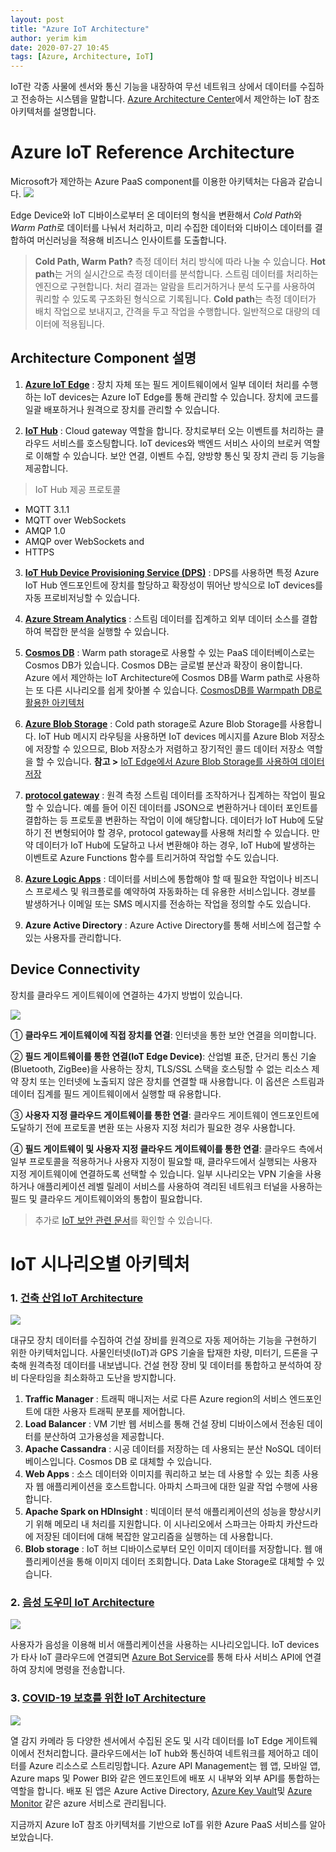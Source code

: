 ```yaml
---
layout: post
title: "Azure IoT Architecture"
author: yerim kim
date: 2020-07-27 10:45
tags: [Azure, Architecture, IoT]
---
```


IoT란 각종 사물에 센서와 통신 기능을 내장하여 무선 네트워크 상에서 데이터를 수집하고 전송하는 시스템을 말합니다. [Azure Architecture Center](https://docs.microsoft.com/ko-kr/azure/architecture/)에서 제안하는 IoT 참조 아키텍처를 설명합니다.

# Azure IoT Reference Architecture

Microsoft가 제안하는 Azure PaaS component를 이용한 아키텍처는 다음과 같습니다. 
![](/files/blog/2020-07-27/IoT.png)


Edge Device와 IoT 디바이스로부터 온 데이터의 형식을 변환해서 *Cold Path*와 *Warm Path*로 데이터를 나눠서 처리하고, 미리 수집한 데이터와 디바이스 데이터를 결합하여 머신러닝을 적용해 비즈니스 인사이트를 도출합니다.

> **Cold Path, Warm Path?**
> 측정 데이터 처리 방식에 따라 나눌 수 있습니다.
> **Hot path**는 거의 실시간으로 측정 데이터를 분석합니다. 스트림 데이터를 처리하는 엔진으로 구현합니다. 처리 결과는 알람을 트리거하거나 분석 도구를 사용하여 쿼리할 수 있도록 구조화된 형식으로 기록됩니다. **Cold path**는 측정 데이터가 배치 작업으로 보내지고, 간격을 두고 작업을 수행합니다. 일반적으로 대량의 데이터에 적용됩니다.

## Architecture Component 설명

1. **[Azure IoT Edge](https://docs.microsoft.com/en-us/azure/iot-edge/)** : 장치 자체 또는 필드 게이트웨이에서 일부 데이터 처리를 수행하는 IoT devices는 Azure IoT Edge를 통해 관리할 수 있습니다. 장치에 코드를 일괄 배포하거나 원격으로 장치를 관리할 수 있습니다. 

2. **[IoT Hub](https://docs.microsoft.com/en-us/azure/iot-hub/)** : Cloud gateway 역할을 합니다. 장치로부터 오는 이벤트를 처리하는 클라우드 서비스를 호스팅합니다. IoT devices와 백엔드 서비스 사이의 브로커 역할로 이해할 수 있습니다. 보안 연결, 이벤트 수집, 양방향 통신 및 장치 관리 등 기능을 제공합니다. 

> IoT Hub 제공 프로토콜
- MQTT 3.1.1
- MQTT over WebSockets
- AMQP 1.0
- AMQP over WebSockets and
- HTTPS

3. **[IoT Hub Device Provisioning Service (DPS)](https://docs.microsoft.com/en-us/azure/iot-dps/)** : DPS를 사용하면 특정 Azure IoT Hub 엔드포인트에 장치를 할당하고 확장성이 뛰어난 방식으로 IoT devices를 자동 프로비저닝할 수 있습니다. 

4. **[Azure Stream Analytics](https://docs.microsoft.com/en-us/azure/stream-analytics/)** : 스트림 데이터를 집계하고 외부 데이터 소스를 결합하여 복잡한 분석을 실행할 수 있습니다. 

5. **[Cosmos DB](https://docs.microsoft.com/en-us/azure/cosmos-db/introduction)** : Warm path storage로 사용할 수 있는 PaaS 데이터베이스로는 Cosmos DB가 있습니다. Cosmos DB는 글로벌 분산과 확장이 용이합니다. Azure 에서 제안하는 IoT Architecture에 Cosmos DB를 Warm path로 사용하는 또 다른 시나리오를 쉽게 찾아볼 수 있습니다. [CosmosDB를 Warmpath DB로 활용한 아키텍처](https://docs.microsoft.com/en-us/azure/architecture/solution-ideas/articles/iot-using-cosmos-db)

6. **[Azure Blob Storage](https://docs.microsoft.com/en-us/azure/cosmos-db/introduction)** : Cold path storage로 Azure Blob Storage를 사용합니다. IoT Hub 메시지 라우팅을 사용하면 IoT devices 메시지를 Azure Blob 저장소에 저장할 수 있으므로, Blob 저장소가 저렴하고 장기적인 콜드 데이터 저장소 역할을 할 수 있습니다. **참고 >** [IoT Edge에서 Azure Blob Storage를 사용하여 데이터 저장](https://docs.microsoft.com/ko-kr/azure/iot-edge/how-to-store-data-blob)

7. **[protocol gateway](https://docs.microsoft.com/en-us/azure/iot-hub/iot-hub-protocol-gateway)** : 원격 측정 스트림 데이터를 조작하거나 집계하는 작업이 필요할 수 있습니다. 예를 들어 이진 데이터를 JSON으로 변환하거나 데이터 포인트를 결합하는 등 프로토콜 변환하는 작업이 이에 해당합니다. 데이터가 IoT Hub에 도달하기 전 변형되어야 할 경우, protocol gateway를 사용해 처리할 수 있습니다. 만약 데이터가 IoT Hub에 도달하고 나서 변환해야 하는 경우, IoT Hub에 발생하는 이벤트로 Azure Functions 함수를 트리거하여 작업할 수도 있습니다. 

8. **[Azure Logic Apps](https://docs.microsoft.com/en-us/azure/logic-apps/logic-apps-overview)** : 데이터를 서비스에 통합해야 할 때 필요한 작업이나 비즈니스 프로세스 및 워크플로를 예약하여 자동화하는 데 유용한 서비스입니다. 경보를 발생하거나 이메일 또는 SMS 메시지를 전송하는 작업을 정의할 수도 있습니다. 

9. **Azure Active Directory** : Azure Active Directory를 통해 서비스에 접근할 수 있는 사용자를 관리합니다. 


## Device Connectivity

장치를 클라우드 게이트웨이에 연결하는 4가지 방법이 있습니다. 

![](/files/blog/2020-07-27/connectivity.png)

① **클라우드 게이트웨이에 직접 장치를 연결**: 인터넷을 통한 보안 연결을 의미합니다. 

② **필드 게이트웨이를 통한 연결(IoT Edge Device)**: 산업별 표준, 단거리 통신 기술(Bluetooth, ZigBee)을 사용하는 장치, TLS/SSL 스택을 호스팅할 수 없는 리소스 제약 장치 또는 인터넷에 노출되지 않은 장치를 연결할 때 사용합니다. 이 옵션은 스트림과 데이터 집계를 필드 게이트웨이에서 실행할 때 유용합니다.

③ **사용자 지정 클라우드 게이트웨이를 통한 연결**: 클라우드 게이트웨이 엔드포인트에 도달하기 전에 프로토콜 변환 또는 사용자 지정 처리가 필요한 경우 사용합니다. 

④ **필드 게이트웨이 및 사용자 지정 클라우드 게이트웨이를 통한 연결**: 클라우드 측에서 일부 프로토콜을 적용하거나 사용자 지정이 필요할 때, 클라우드에서 실행되는 사용자 지정 게이트웨이에 연결하도록 선택할 수 있습니다. 일부 시나리오는 VPN 기술을 사용하거나 애플리케이션 레벨 릴레이 서비스를 사용하여 격리된 네트워크 터널을 사용하는 필드 및 클라우드 게이트웨이와의 통합이 필요합니다.

> 추가로 [IoT 보안 관련 문서](https://docs.microsoft.com/ko-kr/azure/iot-fundamentals/iot-security-architecture#threat-modeling-the-azure-iot-reference-architecture)를 확인할 수 있습니다. 

# IoT 시나리오별 아키텍처 

### 1. [건축 산업 IoT Architecture](https://docs.microsoft.com/en-us/azure/architecture/example-scenario/data/big-data-with-iot)

![](/files/blog/2020-07-27/const.png)

대규모 장치 데이터를 수집하여 건설 장비를 원격으로 자동 제어하는 기능을 구현하기 위한 아키텍처입니다. 사물인터넷(IoT)과 GPS 기술을 탑재한 차량, 미터기, 드론을 구축해 원격측정 데이터를 내보냅니다. 건설 현장 장비 및 데이터를 통합하고 분석하여 장비 다운타임을 최소화하고 도난을 방지합니다. 

1) **Traffic Manager** : 트래픽 매니저는 서로 다른 Azure region의 서비스 엔드포인트에 대한 사용자 트래픽 분포를 제어합니다.
2)	**Load Balancer** : VM 기반 웹 서비스를 통해 건설 장비 디바이스에서 전송된 데이터를 분산하여 고가용성을 제공합니다.
3)	**Apache Cassandra** : 시공 데이터를 저장하는 데 사용되는 분산 NoSQL 데이터베이스입니다. Cosmos DB 로 대체할 수 있습니다. 
4)	**Web Apps** : 소스 데이터와 이미지를 쿼리하고 보는 데 사용할 수 있는 최종 사용자 웹 애플리케이션을 호스트합니다. 아파치 스파크에 대한 일괄 작업 수행에 사용합니다.
5)	**Apache Spark on HDInsight** : 빅데이터 분석 애플리케이션의 성능을 향상시키기 위해 메모리 내 처리를 지원합니다. 이 시나리오에서 스파크는 아파치 카산드라에 저장된 데이터에 대해 복잡한 알고리즘을 실행하는 데 사용합니다.
6)	**Blob storage** : IoT 허브 디바이스로부터 모인 이미지 데이터를 저장합니다. 웹 애플리케이션을 통해 이미지 데이터 조회합니다. Data Lake Storage로 대체할 수 있습니다.
 


### 2. [음성 도우미 IoT Architecture](https://docs.microsoft.com/en-us/azure/architecture/example-scenario/data/big-data-with-iot)

![](/files/blog/2020-07-27/voice.png)

사용자가 음성을 이용해 비서 애플리케이션을 사용하는 시나리오입니다. IoT devices가 타사 IoT 클라우드에 연결되면 [Azure Bot Service](https://docs.microsoft.com/en-us/azure/bot-service/?view=azure-bot-service-4.0)를 통해 타사 서비스 API에 연결하여 장치에 명령을 전송합니다. 


### 3. [COVID-19 보호를 위한 IoT Architecture](https://docs.microsoft.com/ko-kr/azure/architecture/solution-ideas/articles/iot-connected-platform)


![](/files/blog/2020-07-27/covid.png)

열 감지 카메라 등 다양한 센서에서 수집된 온도 및 시각 데이터를 IoT Edge 게이트웨이에서 전처리합니다. 클라우드에서는 IoT hub와 통신하여 네트워크를 제어하고 데이터를 Azure 리소스로 스트리밍합니다. Azure API Management는 웹 앱, 모바일 앱, Azure maps 및 Power BI와 같은 엔드포인트에 배포 시 내부와 외부 API를 통합하는 역할을 합니다. 배포 된 앱은 Azure Active Directory, [Azure Key Vault](https://azure.microsoft.com/ko-kr/services/key-vault/)및 [Azure Monitor](https://azure.microsoft.com/ko-kr/services/monitor/) 같은 azure 서비스로 관리됩니다. 

지금까지 Azure IoT 참조 아키텍처를 기반으로 IoT를 위한 Azure PaaS 서비스를 알아보았습니다. 